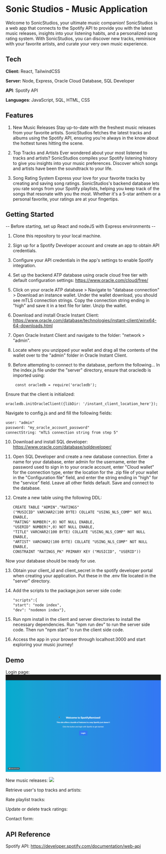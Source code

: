 
# Sonic Studios - Music Application

Welcome to SonicStudios, your ultimate music companion! SonicStudios is a web app that connects to the Spotify API to provide you with the latest music releases, insights into your listening habits, and a personalized song rating system. With SonicStudios, you can discover new tracks, reminisce with your favorite artists, and curate your very own music experience.


## Tech

**Client:** React, TailwindCSS

**Server:** Node, Express, Oracle Cloud Database, SQL Developer

**API**: Spotify API 

**Languages**: JavaScript, SQL, HTML, CSS


## Features

1. New Music Releases
Stay up-to-date with the freshest music releases from your favorite artists. SonicStudios fetches the latest tracks and albums using the Spotify API, ensuring you're always in the know about the hottest tunes hitting the scene.

2. Top Tracks and Artists
Ever wondered about your most listened to tracks and artists? SonicStudios compiles your Spotify listening history to give you insights into your music preferences. Discover which songs and artists have been the soundtrack to your life.

3. Song Rating System
Express your love for your favorite tracks by creating and saving song ratings. SonicStudios's backend database lets you rate songs from your Spotify playlists, helping you keep track of the songs that resonate with you the most. Whether it's a 5-star anthem or a personal favorite, your ratings are at your fingertips.

## Getting Started
-- Before starting, set up React and nodeJS with Express environments -- 

1. Clone this repository to your local machine.

2. Sign up for a Spotify Developer account and create an app to obtain API credentials.

3. Configure your API credentials in the app's settings to enable Spotify integration.

4. Set up the backend ATP database using oracle cloud free tier with default configuration settings: https://www.oracle.com/cloud/free/

5. Click on your oracle ATP database > Navigate to "database connection" > Download an instance wallet. Under the wallet download, you should see mTLS connection strings. Copy the connection string ending in "high" and save it in a text file for later. Unzip the wallet. 

6. Download and install Oracle Instant Client: https://www.oracle.com/database/technologies/instant-client/winx64-64-downloads.html

7. Open Oracle Instant Client and navigate to the folder: "network > "admin". 

8. Locate where you unzipped your wallet and drag all the contents of the wallet over to the "admin" folder in Oracle Instant Client. 

9. Before attempting to connect to the database, perform the following... In the index.js file under the "server" directory, ensure that oracledb is imported using:
    
        const oracledb = require('oracledb');

Ensure that the client is initialized:

    oracledb.initOracleClient({libDir: '/instant_client_location_here'});

Navigate to config.js and and fill the following fields:

    user: "admin"
    password: "my_oracle_account_password"
    connectString: "mTLS connection string from step 5"

10. Download and install SQL developer: https://www.oracle.com/database/sqldeveloper/

11. Open SQL Developer and create a new database connection. Enter a name for your database, enter admin for the username, enter the password used to sign in to your oracle account, enter "Cloud wallet" for the connection type, enter the location for the .zip file of your wallet in the "Configuration file" field, and enter the string ending in "high" for the "service" field. Leave all other fields default. Save and connect to the database. 

12. Create a new table using the following DDL: 

        CREATE TABLE "ADMIN"."RATINGS" 
        ("MUSICID" VARCHAR2(100 BYTE) COLLATE "USING_NLS_COMP" NOT NULL ENABLE, 
	    "RATING" NUMBER(*,0) NOT NULL ENABLE, 
	    "USERID" NUMBER(*,0) NOT NULL ENABLE, 
	    "TITLE" VARCHAR2(100 BYTE) COLLATE "USING_NLS_COMP" NOT NULL ENABLE, 
	    "ARTIST" VARCHAR2(100 BYTE) COLLATE "USING_NLS_COMP" NOT NULL ENABLE, 
	    CONSTRAINT "RATINGS_PK" PRIMARY KEY ("MUSICID", "USERID"))

Now your database should be ready for use. 

13. Obtain your client_id and client_secret in the spotify developer portal when creating your application. Put these in the .env file located in the "server" directory.

14. Add the scripts to the package.json server side code:       

        "scripts":{
        "start": "node index",
        "dev": "nodemon index"},

15. Run npm install in the client and server directories to install the necessary dependencies. Run "npm run dev" to run the server side code. Then run "npm start" to run the client side code.

16. Access the app in your browser through localhost:3000 and start exploring your music journey!

## Demo

Login page: ![](https://github.com/Rosandic21/MusicApplication_backend/blob/master/gifs/login.gif)

New music releases: ![](https://github.com/Rosandic21/MusicApplication_backend/blob/master/gifs/new-releases.gif)

Retrieve user's top tracks and artists: 

Rate playlist tracks:

Update or delete track ratings:

Contact form:


## API Reference

Spotify API:
https://developer.spotify.com/documentation/web-api
